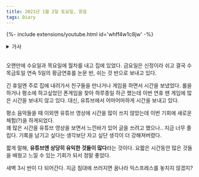 ```yaml
---
title: 2021년 1월 2일 토요일, 맑음
tags: Diary
---
```


<!--more-->

{%- include extensions/youtube.html id='whff4w1c8jw' -%}

<details>
<summary>가사</summary>
<div markdown="1">

うるさいほどに高鳴る胸が  
우루사이호도니 타카나루 무네가  
시끄러울 정도로 고동치는 가슴이  

柄にもなく竦む足が今  
카라니모나쿠 스쿠무 아시가 이마  
답지않게 움츠러든 다리가 지금  

静かに頬を伝う涙が  
시즈카니 호호오 츠타우 나미다가  
조용히 뺨을 타고 흐르는 눈물이  

私に知らせる　これが初恋と  
와타시니 시라세루　코레가 하츠코이또  
내게 알려줘　이게 첫사랑이라고  

I need you, I need you  

I need you, I need you  

<br>

人間なら誰しも  
닌겐나라 다레시모  
사람이라면 누구나  

当たり前に恋をするものだと  
아타리마에니 코이오 스루모노다토  
당연히 사랑을 하는 거라고  

ずっと思っていた　だけど  
즛-또 오못떼이따　다케도  
계속 생각했어　하지만  

もしもあなたに出会わずにいたら  
모시모 아나타니 데아와즈니이따라  
만약 당신을 만나지 못했더라면  

誰かにいつかこんな気持ちに  
다레카니 이츠카 콘나 키모치니  
다른 누군가에게 언젠가 이런 기분이  

させられたとは思えない  
사세라레타또와 오모에나이  
되었을 거라곤 생각할 수 없어  

うるさいほどに高鳴る胸が  
우루사이호도니 타카나루 무네가  
시끄러울 정도로 고동치는 가슴이  

勝手に走り出す足が今  
캇떼니 하시리다스 아시가 이마  
멋대로 달려나가는 다리가 지금  

確かに頬を伝う涙が  
타시카니 호호오 츠타우 나미다가  
분명히 뺨을 타고 흐르는 눈물이  

私に知らせる　これが初恋と  
와타시니 시라세루　코레가 하츠코이또  
내게 알려줘　이게 첫사랑이라고  

I need you, I need you  

I need you, I need you  

<br>

どうしようもないことを  
도우시요우모나이 코토오  
어찌할 수 없는 일을  

人のせいにしては  
히토노세이니 시떼와  
남탓으로 하고는  

受け入れてるフリをしていたんだ  
우케이레떼루 후리오 시떼이딴다  
받아들인 척을 하고 있었어  

ずっと  
즛-또  
계속  

もしもあなたに出会わずにいたら  
모시모 아나타니 데아와즈니이따라  
만약 당신을 만나지 못했더라면  

私はただ生きていたかもしれない  
와타시와 타다 이키테이타카모 시레나이  
나는 그저 살고 있었을지도 몰라  

生まれてきた意味も知らずに  
우마레떼키따 이미모 시라즈니  
태어난 의미도 모른 채  

言葉一つで傷つくような  
코토바 히토츠데 키즈츠쿠요우나  
말 한마디로 상처받는  

ヤワな私を捧げたい今  
야와나 와타시오 사사게타이 이마  
나약한 나를 바치고 싶어 지금  

二度と訪れない季節が  
니도토 오토즈레나이 키세츠가  
두 번 다시 찾아오지 않을 계절이  

終わりを告げようとしていた  
오와리오 츠게요우또 시떼이따  
끝을 고하려 하고 있었어  

不器用に  
부키요우니  
서투르게  

欲しいものが  
호시이 모노가  
바라는 게  

手の届くとこに見える  
테노 토도쿠토코니 미에루  
손이 닿는 곳에 보여  

追わずにいられるわけがない  
오와즈니 이라레루와케가 나이  
쫓지 않고 있을 수 없어  

正しいのかなんて本当は  
타다시이노카난떼 혼토우와  
올바른지 같은 거 사실은  

誰も知らない  
다레모 시라나이  
누구도 알지 못해  

風に吹かれ震える梢が  
카제니 후카레 후루에루 코즈에가  
바람에 맞아 흔들리는 나뭇가지가  

陽の射す方へと伸びていくわ  
히노사스 호우에또 노비떼이쿠와  
햇빛이 비추는 쪽으로 뻗어 가  

小さなことで喜び合えば  
치이사나 코토데 요로코비아에바  
작은 일로 함께 기뻐하고  

小さなことで傷つきもした  
치이사나 코토데 키즈츠키모시따  
작은 일로 상처 입기도 했어  

狂おしく高鳴る胸が  
쿠루오시쿠 타카나루 무네가  
미칠 듯이 고동치는 가슴이  

優しく肩を打つ雨が今  
야사시쿠 카타오 우츠 아메가 이마  
부드럽게 어깨를 두드리는 비가 지금  

こらえても溢れる涙が  
코라에떼모 아후레루 나미다가  
참으려해도 흘러넘치는 눈물이  

私に知らせる　これが初恋と  
와타시니 시라세루　코레가 하츠코이또  
내게 알려줘　이게 첫사랑이라고  

I need you, I need you  

I need you, I need you  

</div>
</details>

<br>

오랜만에 수요일과 목요일에 월차를 내고 집에 있었다. 금요일은 신정이라 쉬고 결국 수목금토일 연속 5일의 황금연휴를 논문 반, 쉬는 것 반으로 보내고 있다.  

긴 휴일엔 주로 집에 내려가서 친구들을 만나거나 게임을 하면서 시간을 보냈었다. 롤을 하거나 평소에 하고싶었던 폰게임을 찾아 하루종일 하곤 했는데 이번 연휴 땐 게임에 많은 시간을 보내지 않고 있다. 대신, 유튜브에서 어마어마하게 시간을 보내고 있다.  

평소 음악들을 때 이외엔 유튜브 영상에 시간을 많이 쓰지 않았는데 이번 기회에 새로운 체험(?)을 하게되었다.  
꽤 많은 시간을 유튜브 영상을 보면서 느낀바가 있어 글을 쓰려고 했으나.. 지금 너무 졸립다. 기록을 남기고 싶다는 생각보단 자고 싶단 생각이 더 강해져버렸다.

짧게 말해, **유튜브엔 상당히 유익한 것들이 많다**라는 것이다. 요짧은 시간동안 많은 것들을 배웠고 느낄 수 있는 기회가 되서 정말 좋았다.

새벽 3시 반이 다 되어간다. 지금 침대에 쓰러지면 꿈나라 익스프레스를 놓치지 않겠지?
